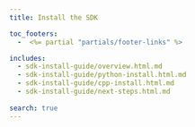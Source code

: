 ```yaml
---
title: Install the SDK

toc_footers:
  -  <%= partial "partials/footer-links" %>    

includes:
  - sdk-install-guide/overview.html.md
  - sdk-install-guide/python-install.html.md
  - sdk-install-guide/cpp-install.html.md
  - sdk-install-guide/next-steps.html.md
  
search: true
---
```

